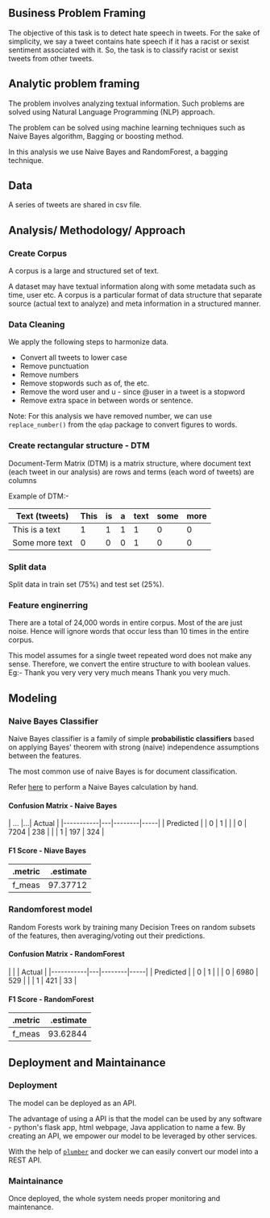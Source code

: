 
## Business Problem Framing

The objective of this task is to detect hate speech in tweets. For the sake of simplicity, we say a tweet contains hate speech if it has a racist or sexist sentiment associated with it. So, the task is to classify racist or sexist tweets from other tweets.

## Analytic problem framing

The problem involves analyzing textual information. Such problems are solved using Natural Language Programming (NLP) approach.

The problem can be solved using machine learning techniques such as Naive Bayes algorithm, Bagging or boosting method.

In this analysis we use Naive Bayes and RandomForest, a bagging technique.

## Data

A series of tweets are shared in csv file.

## Analysis/ Methodology/ Approach

### Create Corpus

A corpus is a large and structured set of text. 

A dataset may have textual information along with some metadata such as time, user etc. A corpus is a particular format of data structure that separate source (actual text to analyze) and meta information in a structured manner.

### Data Cleaning

We apply the following steps to harmonize data.

- Convert all tweets to lower case
- Remove punctuation
- Remove numbers
- Remove stopwords such as of, the etc.
- Remove the word user and u - since @user in a tweet is a stopword
- Remove extra space in between words or sentence.

Note: For this analysis we have removed number, we can use `replace_number()` from the `qdap` package to convert figures to words.

### Create rectangular structure  - DTM

Document-Term Matrix (DTM) is a matrix structure, where document text (each tweet in our analysis) are rows and terms (each word of tweets) are columns

Example of DTM:-

| Text (tweets)  | This | is | a | text | some | more |
|----------------|------|----|---|------|------|------|
| This is a text | 1    | 1  | 1 | 1    | 0    | 0    |
| Some more text | 0    | 0  | 0 | 1    | 0    | 0    |


### Split data 

Split data in train set (75%) and test set (25%).

### Feature enginerring

There are a total of 24,000 words in entire corpus. Most of the are just noise. Hence will ignore words that occur less than 10 times in the entire corpus.

This model assumes for a single tweet repeated word does not make any sense. Therefore, we convert the entire structure to with boolean values.
Eg:- Thank you very very very much means Thank you very much.

## Modeling

### Naive Bayes Classifier

Naive Bayes classifier is a family of simple **probabilistic classifiers** based on applying Bayes' theorem with strong (naive) independence assumptions between the features.

The most common use of naive Bayes is for document classification.

Refer [here](http://www.learnbymarketing.com/methods/naive-bayes-classification/#nb-by-hand) to perform a Naive Bayes calculation by hand.



#### Confusion Matrix - Naive Bayes

| ...       |...|    Actual    |
|-----------|---|--------|-----|
| Predicted |   | 0      | 1   |
|           | 0 | 7204   | 238 |
|           | 1 | 197    | 324 |  

#### F1 Score - Niave Bayes

|.metric | .estimate|
|:-------|---------:|
|f_meas  | 97.37712 |

### Randomforest model

Random Forests work by training many Decision Trees on random subsets of the features, then averaging/voting out their predictions.

#### Confusion Matrix - RandomForest

|           |   | Actual       |
|-----------|---|--------|-----|
| Predicted |   | 0      | 1   |
|           | 0 | 6980   | 529 |
|           | 1 | 421    | 33  |  

#### F1 Score - RandomForest

|.metric | .estimate|
|:-------|---------:|
|f_meas  | 93.62844 |

## Deployment and Maintainance

### Deployment

The model can be deployed as an API.  

The advantage of using a API is that the model can be used by any software - python's flask app, html webpage, Java application to name a few. By creating an API, we empower our model to be leveraged by other services.  

With the help of [`plumber`](https://www.rplumber.io/) and docker we can easily convert our model into a REST API.

### Maintainance

Once deployed, the whole system needs proper monitoring and maintenance. 
